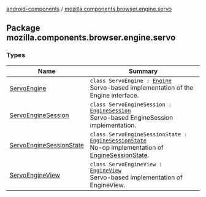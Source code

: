 [android-components](../index.md) / [mozilla.components.browser.engine.servo](./index.md)

## Package mozilla.components.browser.engine.servo

### Types

| Name | Summary |
|---|---|
| [ServoEngine](-servo-engine/index.md) | `class ServoEngine : `[`Engine`](../mozilla.components.concept.engine/-engine/index.md)<br>Servo-based implementation of the Engine interface. |
| [ServoEngineSession](-servo-engine-session/index.md) | `class ServoEngineSession : `[`EngineSession`](../mozilla.components.concept.engine/-engine-session/index.md)<br>Servo-based EngineSession implementation. |
| [ServoEngineSessionState](-servo-engine-session-state/index.md) | `class ServoEngineSessionState : `[`EngineSessionState`](../mozilla.components.concept.engine/-engine-session-state/index.md)<br>No-op implementation of [EngineSessionState](../mozilla.components.concept.engine/-engine-session-state/index.md). |
| [ServoEngineView](-servo-engine-view/index.md) | `class ServoEngineView : `[`EngineView`](../mozilla.components.concept.engine/-engine-view/index.md)<br>Servo-based implementation of EngineView. |
